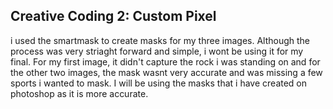 ## Creative Coding 2: Custom Pixel

i used the smartmask to create masks for my three images. Although the process was very striaght forward and simple, i wont be using it for my final. For my first image, it didn't capture the rock i was standing on and for the other two images, the mask wasnt very accurate and was missing a few sports i wanted to mask. I will be using the masks that i have created on photoshop as it is more accurate. 